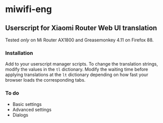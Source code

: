 # miwifi-eng
## Userscript for Xiaomi Router Web UI translation

Tested _only_ on Mi Router AX1800 and Greasemonkey 4.11 on Firefox 88.

### Installation

Add to your userscript manager scripts.
To change the translation strings, modify the values in the `tl` dictionary.
Modify the waiting time before applying translations at the `lt` dictionary depending on how fast your browser loads the corresponding tabs.

### To do
- Basic settings
- Advanced settings
- Dialogs
